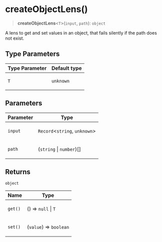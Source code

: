 # createObjectLens()

> **createObjectLens**\<`T`\>(`input`, `path`): `object`

A lens to get and set values in an object, that fails silently if the path does not exist.

## Type Parameters

<table>
<thead>
<tr>
<th>Type Parameter</th>
<th>Default type</th>
</tr>
</thead>
<tbody>
<tr>
<td>

`T`

</td>
<td>

`unknown`

</td>
</tr>
</tbody>
</table>

## Parameters

<table>
<thead>
<tr>
<th>Parameter</th>
<th>Type</th>
</tr>
</thead>
<tbody>
<tr>
<td>

`input`

</td>
<td>

`Record`\<`string`, `unknown`\>

</td>
</tr>
<tr>
<td>

`path`

</td>
<td>

(`string` \| `number`)[]

</td>
</tr>
</tbody>
</table>

## Returns

`object`

<table>
<thead>
<tr>
<th>Name</th>
<th>Type</th>
</tr>
</thead>
<tbody>
<tr>
<td>

`get()`

</td>
<td>

() => `null` \| `T`

</td>
</tr>
<tr>
<td>

`set()`

</td>
<td>

(`value`) => `boolean`

</td>
</tr>
</tbody>
</table>
